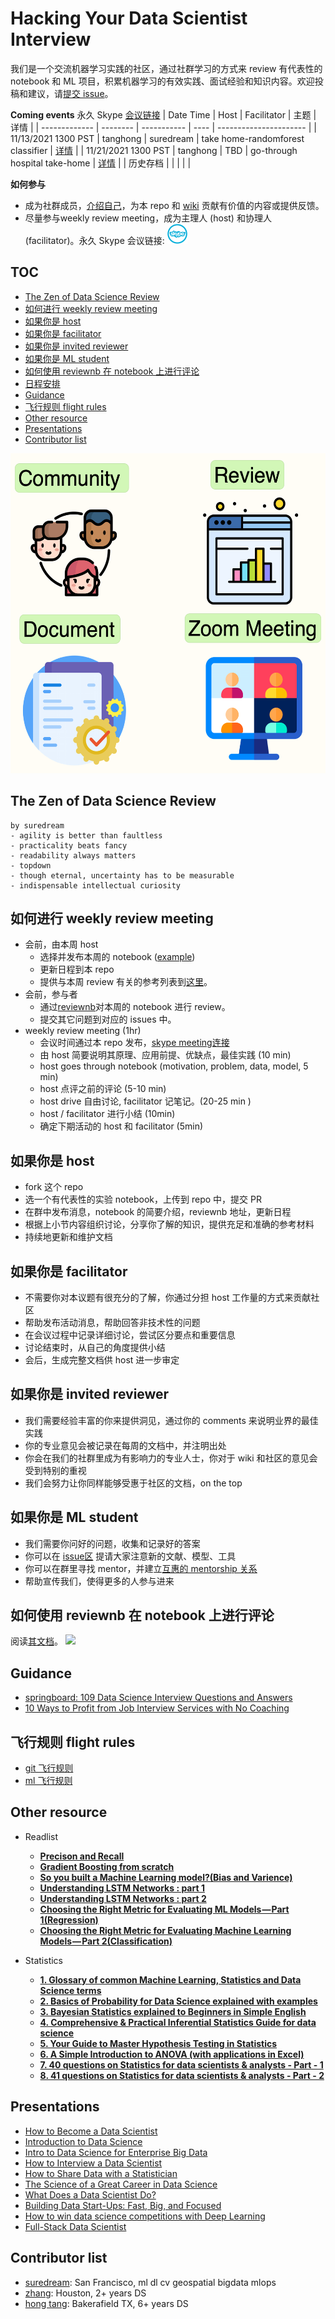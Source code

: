 # Hacking Your Data Scientist Interview

我们是一个交流机器学习实践的社区，通过社群学习的方式来 review 有代表性的 notebook 和 ML 项目，积累机器学习的有效实践、面试经验和知识内容。欢迎投稿和建议，请[提交 issue](https://github.com/suredream/hack-your-ds-interview/issues)。

**Coming events** 永久 Skype [会议链接](https://join.skype.com/WzRQJuTDFrMe)
| Date Time     | Host     | Facilitator | 主题 | 详情                   |
| ------------- | -------- | ----------- | ---- | ---------------------- |
| 11/13/2021 1300 PST | tanghong | suredream   | take home-randomforest classifier  | [详情](../../issues/2) |
| 11/21/2021 1300 PST | tanghong | TBD   | go-through hospital take-home     | [详情](../../issues/1) |
| 历史存档 | | | | |

**如何参与**
- 成为社群成员，[介绍自己](https://github.com/suredream/hack-your-ds-interview/issues/3)，为本 repo 和 [wiki](https://github.com/suredream/hack-your-ds-interview/wiki) 贡献有价值的内容或提供反馈。
- 尽量参与weekly review meeting，成为主理人 (host) 和协理人 (facilitator)。永久 Skype 会议链接: [<img src="img/skype-meeting.png" width="32" height="32">](https://join.skype.com/WzRQJuTDFrMe)


## TOC
<!-- START doctoc generated TOC please keep comment here to allow auto update -->
<!-- DON'T EDIT THIS SECTION, INSTEAD RE-RUN doctoc TO UPDATE -->
- [The Zen of Data Science Review](#the-zen-of-data-science-review)
- [如何进行 weekly review meeting](#%E5%A6%82%E4%BD%95%E8%BF%9B%E8%A1%8C-weekly-review-meeting)
- [如果你是 host](#%E5%A6%82%E6%9E%9C%E4%BD%A0%E6%98%AF-host)
- [如果你是 facilitator](#%E5%A6%82%E6%9E%9C%E4%BD%A0%E6%98%AF-facilitator)
- [如果你是 invited reviewer](#%E5%A6%82%E6%9E%9C%E4%BD%A0%E6%98%AF-invited-reviewer)
- [如果你是 ML student](#%E5%A6%82%E6%9E%9C%E4%BD%A0%E6%98%AF-ml-student)
- [如何使用 reviewnb 在 notebook 上进行评论](#%E5%A6%82%E4%BD%95%E4%BD%BF%E7%94%A8-reviewnb-%E5%9C%A8-notebook-%E4%B8%8A%E8%BF%9B%E8%A1%8C%E8%AF%84%E8%AE%BA)
- [日程安排](#%E6%97%A5%E7%A8%8B%E5%AE%89%E6%8E%92)
- [Guidance](#guidance)
- [飞行规则 flight rules](#%E9%A3%9E%E8%A1%8C%E8%A7%84%E5%88%99-flight-rules)
- [Other resource](#other-resource)
- [Presentations](#presentations)
- [Contributor list](#contributor-list)

<!-- END doctoc generated TOC please keep comment here to allow auto update -->
<img src="img/logo.png" width="512" height="512">

## The Zen of Data Science Review
```
by suredream
- agility is better than faultless
- practicality beats fancy
- readability always matters
- topdown
- though eternal, uncertainty has to be measurable
- indispensable intellectual curiosity
```

## 如何进行 weekly review meeting

- 会前，由本周 host
  * 选择并发布本周的 notebook ([example](https://app.reviewnb.com/suredream/hack-your-ds-interview/blob/main/notebook%2F001-titanic-random-forest-82-78.ipynb))
  * 更新日程到本 repo
  * 提供与本周 review 有关的参考列表到[这里](https://github.com/suredream/hack-your-ds-interview/issues)。
- 会前，参与者
  * 通过[reviewnb](https://app.reviewnb.com/suredream/hack-your-ds-interview/)对本周的 notebook 进行 review。
  * 提交其它问题到对应的 issues 中。
- weekly review meeting (1hr)
  * 会议时间通过本 repo 发布，[skype meeting连接](https://join.skype.com/WzRQJuTDFrMe) 
  * 由 host 简要说明其原理、应用前提、优缺点，最佳实践 (10 min)
  * host goes through notebook (motivation, problem, data, model, 5 min)
  * host 点评之前的评论 (5-10 min)
  * host drive 自由讨论, facilitator 记笔记。(20-25 min )
  * host / facilitator 进行小结 (10min)
  * 确定下期活动的 host 和 facilitator (5min)

## 如果你是 host
- fork 这个 repo
- 选一个有代表性的实验 notebook，上传到 repo 中，提交 PR
- 在群中发布消息，notebook 的简要介绍，reviewnb 地址，更新日程
- 根据上小节内容组织讨论，分享你了解的知识，提供充足和准确的参考材料
- 持续地更新和维护文档

## 如果你是 facilitator
- 不需要你对本议题有很充分的了解，你通过分担 host 工作量的方式来贡献社区
- 帮助发布活动消息，帮助回答非技术性的问题
- 在会议过程中记录详细讨论，尝试区分要点和重要信息
- 讨论结束时，从自己的角度提供小结
- 会后，生成完整文档供 host 进一步审定

## 如果你是 invited reviewer
- 我们需要经验丰富的你来提供洞见，通过你的 comments 来说明业界的最佳实践
- 你的专业意见会被记录在每周的文档中，并注明出处
- 你会在我们的社群里成为有影响力的专业人士，你对于 wiki 和社区的意见会受到特别的重视
- 我们会努力让你同样能够受惠于社区的文档，on the top

## 如果你是 ML student
- 我们需要你问好的问题，收集和记录好的答案
- 你可以在 [issue区](https://github.com/suredream/hack-your-ds-interview/issues) 提请大家注意新的文献、模型、工具
- 你可以在群里寻找 mentor，并建立[互惠的 mentorship 关系](../../issues/7)
- 帮助宣传我们，使得更多的人参与进来

## 如何使用 reviewnb 在 notebook 上进行评论

阅读[其文档](https://docs.reviewnb.com/)。
![](https://uploads-ssl.webflow.com/5ba4ebe021cb91ae35dbf88c/5c7d0095d99ee508018a9878_Screenshot%202019-03-04%20at%204.08.48%20PM.png)

## Guidance
- [springboard: 109 Data Science Interview Questions and Answers](https://www.springboard.com/blog/data-science/data-science-interview-questions/)
- [10 Ways to Profit from Job Interview Services with No Coaching](https://careerdirectors.com/profit-job-interview-coaching-strategy-services/)

## 飞行规则 flight rules
- [git 飞行规则](flight-rules/git-filght-rules.md)
- [ml 飞行规则](flight-rules/ml-flight-rules.md)

## Other resource
* Readlist
    * [**Precison and Recall**](https://en.wikipedia.org/wiki/Precision_and_recall)
    * [**Gradient Boosting from scratch**](https://medium.com/mlreview/gradient-boosting-from-scratch-1e317ae4587d)
    * [**So you built a Machine Learning model?(Bias and Varience)**](http://sourabhbajaj.com/blog/2017/03/16/so-you-built-a-machine-learning-model/)
    * [**Understanding LSTM Networks : part 1**](http://colah.github.io/posts/2015-08-Understanding-LSTMs/)
    * [**Understanding LSTM Networks : part 2**](https://arxiv.org/abs/1603.01354v5)
    * [**Choosing the Right Metric for Evaluating ML Models — Part 1(Regression)**](https://towardsdatascience.com/choosing-the-right-metric-for-machine-learning-models-part-1-a99d7d7414e4)
    * [**Choosing the Right Metric for Evaluating Machine Learning Models — Part 2(Classification)**](https://towardsdatascience.com/choosing-the-right-metric-for-evaluating-machine-learning-models-part-2-86d5649a5428)

* Statistics
  * [**1. Glossary of common Machine Learning, Statistics and Data Science terms**](https://www.analyticsvidhya.com/glossary-of-common-statistics-and-machine-learning-terms/)
  * [**2. Basics of Probability for Data Science explained with examples**](https://www.analyticsvidhya.com/blog/2017/02/basic-probability-data-science-with-examples/)
  * [**3. Bayesian Statistics explained to Beginners in Simple English**](https://www.analyticsvidhya.com/blog/2016/06/bayesian-statistics-beginners-simple-english/)
  * [**4. Comprehensive & Practical Inferential Statistics Guide for data science**](https://www.analyticsvidhya.com/blog/2017/01/comprehensive-practical-guide-inferential-statistics-data-science/)
  * [**5. Your Guide to Master Hypothesis Testing in Statistics**](https://www.analyticsvidhya.com/blog/2015/09/hypothesis-testing-explained/)
  * [**6. A Simple Introduction to ANOVA (with applications in Excel)**](https://www.analyticsvidhya.com/blog/2018/01/anova-analysis-of-variance/)
  * [**7. 40 questions on Statistics for data scientists & analysts - Part - 1**](https://www.analyticsvidhya.com/blog/2016/08/solutions-for-skilltest-in-statistics-revealed/)
  * [**8. 41 questions on Statistics for data scientists & analysts - Part - 2**](https://www.analyticsvidhya.com/blog/2017/05/41-questions-on-statisitics-data-scientists-analysts/)


## Presentations
- [How to Become a Data Scientist](http://www.slideshare.net/ryanorban/how-to-become-a-data-scientist)
- [Introduction to Data Science](http://www.slideshare.net/NikoVuokko/introduction-to-data-science-25391618)
- [Intro to Data Science for Enterprise Big Data](http://www.slideshare.net/pacoid/intro-to-data-science-for-enterprise-big-data)
- [How to Interview a Data Scientist](http://www.slideshare.net/dtunkelang/how-to-interview-a-data-scientist)
- [How to Share Data with a Statistician](https://github.com/jtleek/datasharing)
- [The Science of a Great Career in Data Science](http://www.slideshare.net/katemats/the-science-of-a-great-career-in-data-science)
- [What Does a Data Scientist Do?](http://www.slideshare.net/datasciencelondon/big-data-sorry-data-science-what-does-a-data-scientist-do)
- [Building Data Start-Ups: Fast, Big, and Focused](http://www.slideshare.net/medriscoll/driscoll-strata-buildingdatastartups25may2011clean)
- [How to win data science competitions with Deep Learning](http://www.slideshare.net/0xdata/how-to-win-data-science-competitions-with-deep-learning)
- [Full-Stack Data Scientist](https://www.slideshare.net/AlexeyGrigorev/fullstack-data-scientist)


## Contributor list

- [suredream](https://github.com/suredream): San Francisco, ml dl cv geospatial bigdata mlops
- [zhang](): Houston, 2+ years DS
- [hong tang](https://github.com/stanghong): Bakerafield TX, 6+ years DS

